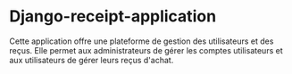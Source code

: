 # Django-receipt-application
 Cette application offre une plateforme de gestion des utilisateurs et des reçus. Elle permet aux administrateurs de gérer les comptes utilisateurs et aux utilisateurs de gérer leurs reçus d'achat.
